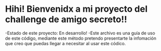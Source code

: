 <h1>Hihi! Bienvenidx a mi proyecto del challenge de amigo secreto!!</h1>
-Estado de este proyecto: En desarrollo!
-Este archivo es una guía de uso de este código, mediante este método pretendo presentarte la infomación que creo que puedas llegar a necesitar al usar este códico.
